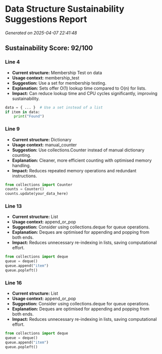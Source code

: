 # Data Structure Sustainability Suggestions Report
_Generated on 2025-04-07 22:41:48_

## Sustainability Score: 92/100

### Line 4
- **Current structure:** Membership Test on data
- **Usage context:** membership_test
- **Suggestion:** Use a set for membership testing.
- **Explanation:** Sets offer O(1) lookup time compared to O(n) for lists.
- **Impact:** Can reduce lookup time and CPU cycles significantly, improving sustainability.

```python
data = { ... }  # Use a set instead of a list
if item in data:
    print("Found")
```

### Line 9
- **Current structure:** Dictionary
- **Usage context:** manual_counter
- **Suggestion:** Use collections.Counter instead of manual dictionary counting.
- **Explanation:** Cleaner, more efficient counting with optimised memory handling.
- **Impact:** Reduces repeated memory operations and redundant instructions.

```python
from collections import Counter
counts = Counter()
counts.update(your_data_here)
```

### Line 13
- **Current structure:** List
- **Usage context:** append_or_pop
- **Suggestion:** Consider using collections.deque for queue operations.
- **Explanation:** Deques are optimised for appending and popping from both ends.
- **Impact:** Reduces unnecessary re-indexing in lists, saving computational effort.

```python
from collections import deque
queue = deque()
queue.append("item")
queue.popleft()
```

### Line 16
- **Current structure:** List
- **Usage context:** append_or_pop
- **Suggestion:** Consider using collections.deque for queue operations.
- **Explanation:** Deques are optimised for appending and popping from both ends.
- **Impact:** Reduces unnecessary re-indexing in lists, saving computational effort.

```python
from collections import deque
queue = deque()
queue.append("item")
queue.popleft()
```
